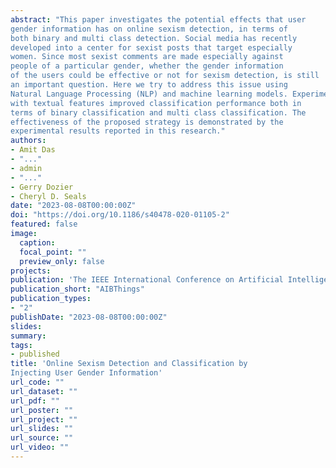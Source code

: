 ```yaml
---
abstract: "This paper investigates the potential effects that user
gender information has on online sexism detection, in terms of
both binary and multi class detection. Social media has recently
developed into a center for sexist posts that target especially
women. Since most sexist comments are made especially against
people of a particular gender, whether the gender information
of the users could be effective or not for sexism detection, is still
an important question. Here we try to address this issue using
Natural Language Processing (NLP) and machine learning models. Experiments showed that combining user gender information
with textual features improved classification performance both in
terms of binary classification and multi class classification. The
effectiveness of the proposed strategy is demonstrated by the
experimental results reported in this research."
authors:
- Amit Das
- "..."
- admin
- "..."
- Gerry Dozier
- Cheryl D. Seals
date: "2023-08-08T00:00:00Z"
doi: "https://doi.org/10.1186/s40478-020-01105-2"
featured: false
image:
  caption:
  focal_point: ""
  preview_only: false
projects:
publication: 'The IEEE International Conference on Artificial Intelligence, Blockchain, and Internet of Things'
publication_short: "AIBThings"
publication_types:
- "2"
publishDate: "2023-08-08T00:00:00Z"
slides:
summary:
tags:
- published
title: 'Online Sexism Detection and Classification by
Injecting User Gender Information'
url_code: ""
url_dataset: ""
url_pdf: ""
url_poster: ""
url_project: ""
url_slides: ""
url_source: ""
url_video: ""
---
```


